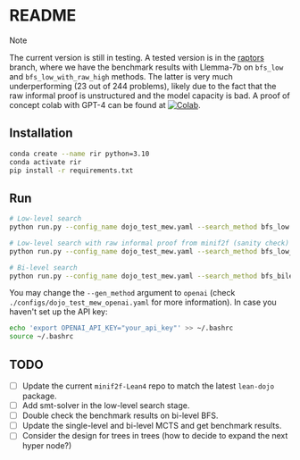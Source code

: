 # README

> [!NOTE]
> The current version is still in testing. A tested version is in the [raptors](https://github.com/ZIYU-DEEP/bilevel-reasoner/tree/raptors) branch, where we have the benchmark results with Llemma-7b on `bfs_low` and `bfs_low_with_raw_high` methods. The latter is very much underperforming (23 out of 244 problems), likely due to the fact that the raw informal proof is unstructured and the model capacity is bad. A proof of concept colab with GPT-4 can be found at [![Colab](https://colab.research.google.com/assets/colab-badge.svg)](https://colab.research.google.com/drive/1BI3u6NwVtefTpWzQNj-OwPf6C3ONuPFn?usp=sharing).

## Installation

```bash
conda create --name rir python=3.10
conda activate rir
pip install -r requirements.txt
```

## Run

```bash
# Low-level search
python run.py --config_name dojo_test_mew.yaml --search_method bfs_low

# Low-level search with raw informal proof from minif2f (sanity check)
python run.py --config_name dojo_test_mew.yaml --search_method bfs_low_with_raw_high

# Bi-level search
python run.py --config_name dojo_test_mew.yaml --search_method bfs_bilevel
```

You may change the `--gen_method` argument to `openai` (check `./configs/dojo_test_mew_openai.yaml` for more information). In case you haven't set up the API key:
```bash
echo 'export OPENAI_API_KEY="your_api_key"' >> ~/.bashrc
source ~/.bashrc
```

## TODO

- [ ]  Update the current `minif2f-Lean4` repo to match the latest `lean-dojo` package.
- [ ]  Add smt-solver in the low-level search stage.
- [ ]  Double check the benchmark results on bi-level BFS.
- [ ]  Update the single-level and bi-level MCTS and get benchmark results.
- [ ]  Consider the design for trees in trees (how to decide to expand the next hyper node?)
